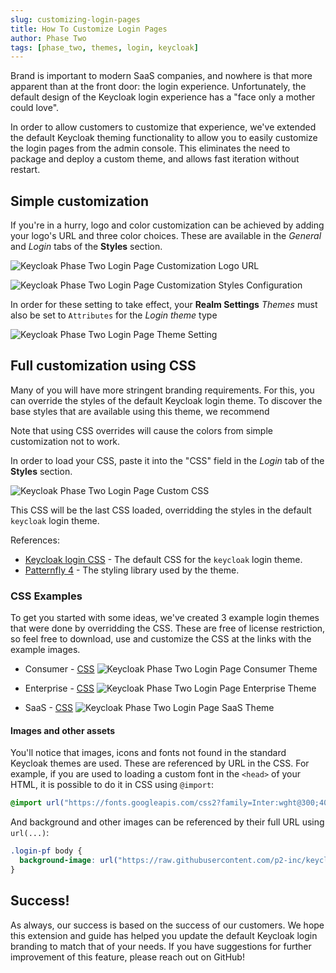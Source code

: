 ```yaml
---
slug: customizing-login-pages
title: How To Customize Login Pages
author: Phase Two
tags: [phase_two, themes, login, keycloak]
---
```


Brand is important to modern SaaS companies, and nowhere is that more apparent than at the front door: the login experience. Unfortunately, the default design of the Keycloak login experience has a "face only a mother could love".

In order to allow customers to customize that experience, we've extended the default Keycloak theming functionality to allow you to easily customize the login pages from the admin console. This eliminates the need to package and deploy a custom theme, and allows fast iteration without restart.

## Simple customization

If you're in a hurry, logo and color customization can be achieved by adding your logo's URL and three color choices. These are available in the _General_ and _Login_ tabs of the **Styles** section.

![Keycloak Phase Two Login Page Customization Logo URL](/blog/2023-04-21-styles-general.png)

![Keycloak Phase Two Login Page Customization Styles Configuration](/blog/2023-04-21-styles-login.png)

In order for these setting to take effect, your **Realm Settings** _Themes_ must also be set to `Attributes` for the _Login theme_ type

![Keycloak Phase Two Login Page Theme Setting](/blog/2023-04-21-theme-attributes.png)

## Full customization using CSS

Many of you will have more stringent branding requirements. For this, you can override the styles of the default Keycloak login theme. To discover the base styles that are available using this theme, we recommend

Note that using CSS overrides will cause the colors from simple customization not to work.

In order to load your CSS, paste it into the "CSS" field in the _Login_ tab of the **Styles** section.

![Keycloak Phase Two Login Page Custom CSS](/blog/2023-04-21-styles-css.png)

This CSS will be the last CSS loaded, overridding the styles in the default `keycloak` login theme.

References:

- [Keycloak login CSS](https://github.com/keycloak/keycloak/blob/main/themes/src/main/resources/theme/keycloak/login/resources/css/login.css) - The default CSS for the `keycloak` login theme.
- [Patternfly 4](https://www.patternfly.org/v4/) - The styling library used by the theme.

### CSS Examples

To get you started with some ideas, we've created 3 example login themes that were done by overridding the CSS. These are free of license restriction, so feel free to download, use and customize the CSS at the links with the example images.

- Consumer - [CSS](https://github.com/p2-inc/keycloak-themes/blob/main/examples/consumer/login.css)
  ![Keycloak Phase Two Login Page Consumer Theme](/blog/2023-04-21-consumer-theme.png)

- Enterprise - [CSS](https://github.com/p2-inc/keycloak-themes/blob/main/examples/enterprise/login.css)
  ![Keycloak Phase Two Login Page Enterprise Theme](/blog/2023-04-21-enterprise-theme.png)

- SaaS - [CSS](https://github.com/p2-inc/keycloak-themes/blob/main/examples/saas/login.css)
  ![Keycloak Phase Two Login Page SaaS Theme](/blog/2023-04-21-saas-theme.png)

#### Images and other assets

You'll notice that images, icons and fonts not found in the standard Keycloak themes are used. These are referenced by URL in the CSS. For example, if you are used to loading a custom font in the `<head>` of your HTML, it is possible to do it in CSS using `@import`:

```css
@import url("https://fonts.googleapis.com/css2?family=Inter:wght@300;400;500;600;700&family=Lexend+Deca:wght@300;400;500;600;700&family=Lexend:wght@300;400;500;600;700&family=Work+Sans:wght@300;400;500;600;700&display=swap");
```

And background and other images can be referenced by their full URL using `url(...)`:

```css
.login-pf body {
  background-image: url("https://raw.githubusercontent.com/p2-inc/keycloak-themes/main/examples/saas/assets/SaaS%20BG.webp");
}
```

## Success!

As always, our success is based on the success of our customers. We hope this extension and guide has helped you update the default Keycloak login branding to match that of your needs. If you have suggestions for further improvement of this feature, please reach out on GitHub!

